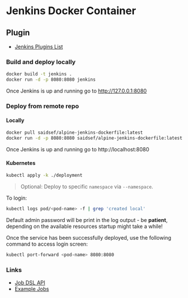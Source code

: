 # Jenkins Docker Container

## Plugin
 - [Jenkins Plugins List](files/plugins.txt)

### Build and deploy locally

```bash
docker build -t jenkins .
docker run -d -p 8080:8080 jenkins
```

Once Jenkins is up and running go to http://127.0.0.1:8080

### Deploy from remote repo

#### Locally

```bash
docker pull saidsef/alpine-jenkins-dockerfile:latest
docker run -d -p 8080:8080 saidsef/alpine-jenkins-dockerfile:latest
```

Once Jenkins is up and running go to http://localhost:8080

#### Kubernetes

```bash
kubectl apply -k ./deployment
```

> Optional: Deploy to specific `namespace` via `--namespace`.

To login:

```bash
kubectl logs pod/<pod-name> -f | grep 'created local'
```

Default admin password will be print in the log output - be **patient**, depending on the available resources startup might take a while!

Once the service has been successfully deployed, use the following command to access login screen:

```bash
kubectl port-forward <pod-name> 8080:8080
```

### Links

- [Job DSL API](https://jenkinsci.github.io/job-dsl-plugin/)
- [Example Jobs](https://github.com/jenkinsci/pipeline-examples)
